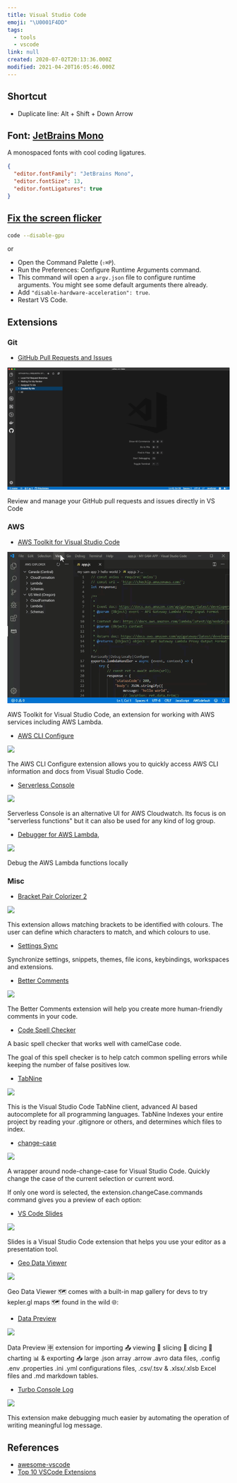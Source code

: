 ```yaml
---
title: Visual Studio Code
emoji: "\U0001F4DD"
tags:
  - tools
  - vscode
link: null
created: 2020-07-02T20:13:36.000Z
modified: 2021-04-20T16:05:46.000Z
---
```


## Shortcut

- Duplicate line: Alt + Shift + Down Arrow

## Font: [JetBrains Mono](https://www.jetbrains.com/lp/mono/)

A monospaced fonts with cool coding ligatures.

```json
{
  "editor.fontFamily": "JetBrains Mono",
  "editor.fontSize": 13,
  "editor.fontLigatures": true
}
```

## [Fix the screen flicker](https://code.visualstudio.com/updates/v1_40#_disable-gpu-acceleration)

```sh
code --disable-gpu
```

or

- Open the Command Palette (`⇧⌘P`).
- Run the Preferences: Configure Runtime Arguments command.
- This command will open a `argv.json` file to configure runtime arguments. You might see some default arguments there already.
- Add `"disable-hardware-acceleration": true`.
- Restart VS Code.

## Extensions

### Git

- [GitHub Pull Requests and Issues](https://marketplace.visualstudio.com/items?itemName=GitHub.vscode-pull-request-github)

![](https://github.com/Microsoft/vscode-pull-request-github/raw/master/.readme/demo.gif)

Review and manage your GitHub pull requests and issues directly in VS Code

### AWS

- [AWS Toolkit for Visual Studio Code](https://marketplace.visualstudio.com/itemdetails?itemName=AmazonWebServices.aws-toolkit-vscode)

![](https://github.com/aws/aws-toolkit-vscode/raw/master/resources/marketplace/open-command-palette.gif)

AWS Toolkit for Visual Studio Code, an extension for working with AWS services including AWS Lambda.

- [AWS CLI Configure](https://marketplace.visualstudio.com/items?itemName=mark-tucker.aws-cli-configure)

![](https://github.com/rmtuckerphx/aws-cli-configure/raw/master/images/commands.png)

The AWS CLI Configure extension allows you to quickly access AWS CLI information and docs from Visual Studio Code.

- [Serverless Console](https://marketplace.visualstudio.com/items?itemName=devAdvice.serverlessconsole)

![](https://github.com/domagojk/serverless-console/raw/master/gifs/dynamodb.gif)

Serverless Console is an alternative UI for AWS Cloudwatch. Its focus is on "serverless functions" but it can also be used for any kind of log group.

- [Debugger for AWS Lambda](https://marketplace.visualstudio.com/items?itemName=thundra.thundra-debugger),

![](https://github.com/thundra-io/thundra-vscode-issues/raw/master/resources/thundra-vscode.gif)

Debug the AWS Lambda functions locally

### Misc

- [Bracket Pair Colorizer 2](https://marketplace.visualstudio.com/items?itemName=CoenraadS.bracket-pair-colorizer-2)

![](https://res.cloudinary.com/codebond/image/upload/v1580194426/xwjtbdfuzitsxmeketmg.png)

This extension allows matching brackets to be identified with colours. The user can define which characters to match, and which colours to use.

- [Settings Sync](https://marketplace.visualstudio.com/items?itemName=Shan.code-settings-sync)

Synchronize settings, snippets, themes, file icons, keybindings, workspaces and extensions.

- [Better Comments](https://marketplace.visualstudio.com/items?itemName=aaron-bond.better-comments)

![](https://github.com/aaron-bond/better-comments/raw/master/images/better-comments.PNG)

The Better Comments extension will help you create more human-friendly comments in your code.

- [Code Spell Checker](https://marketplace.visualstudio.com/items?itemName=streetsidesoftware.code-spell-checker)

A basic spell checker that works well with camelCase code.

The goal of this spell checker is to help catch common spelling errors while keeping the number of false positives low.

- [TabNine](https://tabnine.com/)

![](https://camo.githubusercontent.com/76ac1a10f01ec637c0406ed76b31e31f18411f4c/68747470733a2f2f7777772e77616e67626173652e636f6d2f626c6f67696d672f61737365742f3230313930372f6267323031393037313830352e6a7067)

This is the Visual Studio Code TabNine client, advanced AI based autocomplete for all programming languages. TabNine Indexes your entire project by reading your .gitignore or others, and determines which files to index.

- [change-case](https://marketplace.visualstudio.com/items?itemName=wmaurer.change-case)

![](https://cloud.githubusercontent.com/assets/2899448/10712456/3c5e29b6-7a9c-11e5-9ce4-7eb944889696.gif)

A wrapper around node-change-case for Visual Studio Code. Quickly change the case of the current selection or current word.

If only one word is selected, the extension.changeCase.commands command gives you a preview of each option:

- [VS Code Slides](https://github.com/nicoespeon/vscode-slides)

![](https://github.com/nicoespeon/vscode-slides/raw/master/assets/showcase.gif?raw=true)

Slides is a Visual Studio Code extension that helps you use your editor as a presentation tool.

- [Geo Data Viewer](https://github.com/RandomFractals/geo-data-viewer)

![](https://github.com/RandomFractals/geo-data-viewer/blob/master/images/geo-data-viewer.png?raw=true)

Geo Data Viewer 🗺️ comes with a built-in map gallery for devs to try kepler.gl maps 🗺️ found in the wild 🌐:

- [Data Preview](https://github.com/RandomFractals/vscode-data-preview)

![](https://github.com/RandomFractals/vscode-data-preview/raw/master/images/vscode-data-preview.png?raw=true)

Data Preview 🈸 extension for importing 📤 viewing 🔎 slicing 🔪 dicing 🎲 charting 📊 & exporting 📥 large .json array .arrow .avro data files, .config .env .properties .ini .yml configurations files, .csv/.tsv & .xlsx/.xlsb Excel files and .md markdown tables.

- [Turbo Console Log](https://marketplace.visualstudio.com/items?itemName=ChakrounAnas.turbo-console-log)

![](https://image.ibb.co/dysw7p/insert_log_message.gif)

This extension make debugging much easier by automating the operation of writing meaningful log message.

## References

- [awesome-vscode](https://github.com/viatsko/awesome-vscode)
- [Top 10 VSCode Extensions](https://codebond.co/@codebond.cb/top-10-vscode-extensions)
